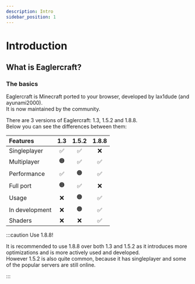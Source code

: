 ```yaml
---
description: Intro
sidebar_position: 1
---
```


# Introduction

## What is Eaglercraft?

### The basics

Eaglercraft is Minecraft ported to your browser, developed by lax1dude (and ayunami2000).  
It is now maintained by the community.

There are 3 versions of Eaglercraft: 1.3, 1.5.2 and 1.8.8.  
Below you can see the differences between them:

|    Features    | 1.3 | 1.5.2 | 1.8.8 |
|:---------------|:---:|:-----:|:-----:|
| Singleplayer   |  ✅  |   ✅   |   ❌   |
| Multiplayer    |  🟠  |   ✅   |   ✅   |
| Performance    |  ✅  |   🟠   |   ✅   |
| Full port      |  🟠  |   ✅   |   ❌   |
| Usage          |  ❌  |   🟠   |   ✅   |
| In development |  ❌  |   🟠   |   ✅   |
| Shaders        |  ❌  |   ❌   |   ✅   |

:::caution Use 1.8.8!

It is recommended to use 1.8.8 over both 1.3 and 1.5.2 as it introduces more optimizations and is more actively used and developed.  
However 1.5.2 is also quite common, because it has singleplayer and some of the popular servers are still online.

:::
